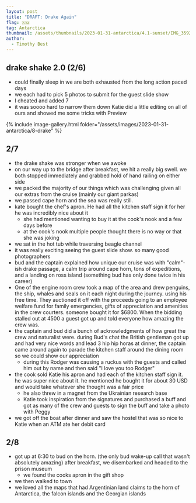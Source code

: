 ```yaml
---
layout: post
title: "DRAFT: Drake Again"
flag: 🇦🇶
tag: Antarctica
thumbnail: /assets/thumbnails/2023-01-31-antarctica/4.1-sunset/IMG_3592.jpg
author:
  - Timothy Best
---
```


## drake shake 2.0 (2/6)

- could finally sleep in we are both exhausted from the long action paced days
- we each had to pick 5 photos to submit for the guest slide show
- I cheated and added 7
- it was soooo hard to narrow them down
  Katie did a little editing on all of ours and showed me some tricks with Preview

{% include image-gallery.html folder="/assets/images/2023-01-31-antarctica/8-drake" %}

## 2/7

- the drake shake was stronger when we awoke
- on our way up to the bridge after breakfast, we hit a really big swell. we both stopped immediately and grabbed hold of hand railing on either side
- we packed the majority of our things which was challenging given all our extras from the cruise (mainly our giant parkas)
- we passed cape horn and the sea was really still.
- kate bought the chef's apron. He had all the kitchen staff sign it for her
  he was incredibly nice about it
  - she had mentioned wanting to buy it at the cook's nook and a few days before
  - at the cook's nook multiple people thought there is no way or that she was joking
- we sat in the hot tub while traversing beagle channel
- it was really exciting seeing the guest slide show. so many good photographers
- bud and the captain explained how unique our cruise was with "calm"-ish drake passage, a calm trip around cape horn, tons of expeditions, and a landing on ross island (something bud has only done twice in his career)
- One of the engine room crew took a map of the area and drew penguins, the ship, whales and seals on it each night during the journey. using his free time. They auctioned it off with the proceeds going to an employee welfare fund for family emergencies, gifts of appreciation and amenities in the crew courters. someone bought it for $6800. When the bidding stalled out at 4500 a guest got up and told everyone how amazing the crew was.
- the captain and bud did a bunch of acknowledgments of how great the crew and naturalist were. during Bud's chat the British gentleman got up and had very nice words and lead 3 hip hip horas
  at dinner, the captain came around again to parade the kitchen staff around the dining room so we could show our appreciation
  - during this Rodger was causing a ruckus with the guests and called him out by name and then said "I love you too Rodger"
- the cook sold Katie his apron and had each of the kitchen staff sign it. he was super nice about it. he mentioned he bought it for about 30 USD and would take whatever she thought was a fair price
  - he also threw in a magnet from the Ukrainian research base
  - Katie took inspiration from the signatures and purchased a buff and got as many of the crew and guests to sign the buff and take a photo with Peggy
- we got off the boat after dinner and saw the hostel that was so nice to Katie when an ATM ate her debit card

## 2/8

- got up at 6:30 to bud on the horn. (the only bud wake-up call that wasn't absolutely amazing)
  after breakfast, we disembarked and headed to the prison museum
  - we found the cooks apron in the gift shop
- we then walked to town
- we loved all the maps that had Argentinian land claims to the horn of Antarctica, the falcon islands and the Georgian islands

